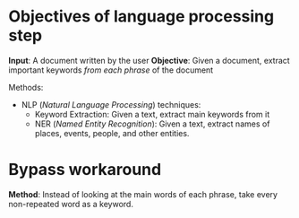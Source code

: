# Objectives of language processing step
**Input**: A document written by the user
**Objective**: Given a document, extract important keywords *from each phrase* of the document

Methods:
- NLP (*Natural Language Processing*) techniques:
    - Keyword Extraction: Given a text, extract main keywords from it
    - NER (*Named Entity Recognition*): Given a text, extract names of places, events, people, and other entities.

# Bypass workaround
**Method**: Instead of looking at the main words of each phrase, take every non-repeated word as a keyword.